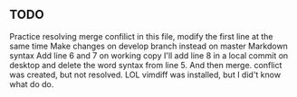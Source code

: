 ## TODO

Practice resolving merge confilict in this file, modify the first line at the same time
Make changes on develop branch instead on master
Markdown syntax
Add line 6 and 7 on working copy
I'll add line 8 in a local commit on desktop and delete the word syntax from line 5. And then merge.
conflict was created, but not resolved. LOL
vimdiff was installed, but I did't know what do do.